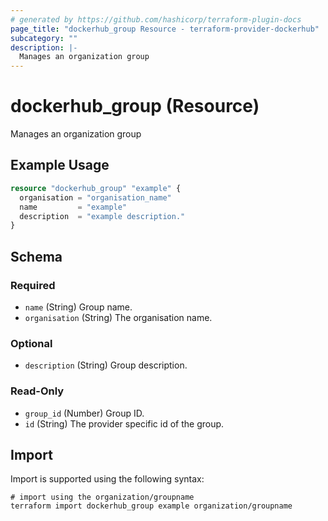 ```yaml
---
# generated by https://github.com/hashicorp/terraform-plugin-docs
page_title: "dockerhub_group Resource - terraform-provider-dockerhub"
subcategory: ""
description: |-
  Manages an organization group
---
```


# dockerhub_group (Resource)

Manages an organization group

## Example Usage

```terraform
resource "dockerhub_group" "example" {
  organisation = "organisation_name"
  name         = "example"
  description  = "example description."
}
```

<!-- schema generated by tfplugindocs -->
## Schema

### Required

- `name` (String) Group name.
- `organisation` (String) The organisation name.

### Optional

- `description` (String) Group description.

### Read-Only

- `group_id` (Number) Group ID.
- `id` (String) The provider specific id of the group.

## Import

Import is supported using the following syntax:

```shell
# import using the organization/groupname
terraform import dockerhub_group example organization/groupname
```
